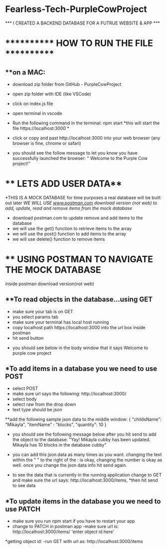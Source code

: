 # Fearless-Tech-PurpleCowProject

*** I CREATED A BACKEND DATABASE FOR A FUTRUE WEBSITE & APP ***


# ********** HOW TO RUN THE FILE **********
 ## **on a MAC: 
- download zip folder from GitHub - PurpleCowProject 
- open zip folder with IDE (like VSCode) 
- click on index.js file 
- open terminal in vscode
- Run the following command in the terminal: npm start 
*this will start the file https://localhost:3000 *

- click or copy and past http://localhost:3000 into your web browser (any browser is fine, chrome or safari) 
- you should see the follow message to let you know you have successfully launched the browser: " Welcome to the Purple Cow project!" 


# ** LETS ADD USER DATA**
*THIS IS A MOCK DATABASE for time purposes a real database will be built out later 
*WE WILL USE www.postman.com download version (not web) to add, update, read and remove items from the mock database*

- download postman.com to update remove and add items to the database 
- we will use the get() function to retrieve items to the array 
- we will use the post() function to add items to the array 
- we will use delete() function to remove items 

# ** USING POSTMAN TO NAVIGATE THE MOCK DATABASE 
inside postman download version(not web) 

## **To read objects in the database...using GET
- make sure your tab is on GET 
- you select params tab 
- make sure your terminal has local host running 
- copy localhost path https://localhost:3000  into the url box inside postman
- hit send button

* you should see below in the body window that it says Welcome to purple cow project 

## *To add items in a database you we need to use POST 
- select POST 
- make sure url says the following: http://localhost:3000/
- select body
- select raw from the drop down
- text type should be json 

**add the following sample json data to the middle window: 
{
    "childsName": "Mikayla",
    "itemName" : "blocks",
    "quantity": 10
}

- you should see the following message below after you hit send to add the object to the database: 
"Yay! Mikayla cubby has been updated. Mikayla has 10 blocks in the database cubby"

- you can add this json data as many times as you want.
 changing the text within the " " to the right of the : is okay, changing the number is okay as well. 
 once you change the json data info hit send again. 
 * to see the data that is currently in the running application change to GET and make sure the url says: http://localhost:3000/items, 
 *then hit send to see data 
 
## *To update items in the database you we need to use PATCH 
- make sure you run npm start if you have to restart your app
- change to PATCH in postman app
-make sure url is: http://localhost:3000/items/ 'enter object id here'

*getting object id:
-run GET with url as: http://localhost:3000/items
 
 
